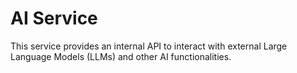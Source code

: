 # AI Service
 
This service provides an internal API to interact with external Large Language Models (LLMs) and other AI functionalities. 